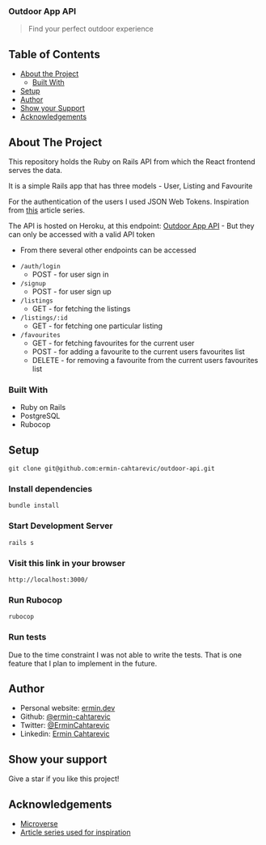 ### Outdoor App API

> Find your perfect outdoor experience

## Table of Contents

* [About the Project](#about-the-project)
  * [Built With](#built-with)
* [Setup](#setup)
* [Author](#author)
* [Show your Support](#show-your-support)
* [Acknowledgements](#acknowledgements)

<!-- ABOUT THE PROJECT -->
## About The Project


This repository holds the Ruby on Rails API from which the React frontend serves the data.

It is a simple Rails app that has three models - User, Listing and Favourite

For the authentication of the users I used JSON Web Tokens.
Inspiration from [this](https://scotch.io/tutorials/build-a-restful-json-api-with-rails-5-part-one) article series.

The API is hosted on Heroku, at this endpoint: [Outdoor App API](https://outdoor-app-api.herokuapp.com) - But they can only be accessed with a valid API token
  * From there several other endpoints can be accessed
  - `/auth/login`
    - POST - for user sign in
  - `/signup`
    - POST - for user sign up
  - `/listings` 
    - GET - for fetching the listings
  - `/listings/:id` 
    - GET - for fetching one particular listing
  - `/favourites`
    - GET - for fetching favourites for the current user
    - POST - for adding a favourite to the current users favourites list 
    - DELETE - for removing a favourite from the current users favourites list


### Built With

*   Ruby on Rails
*   PostgreSQL
*   Rubocop

## Setup

```
git clone git@github.com:ermin-cahtarevic/outdoor-api.git
```
### Install dependencies

```
bundle install
```

### Start Development Server

```
rails s
```
### Visit this link in your browser
```
http://localhost:3000/
```

### Run Rubocop

```
rubocop
```

### Run tests

Due to the time constraint I was not able to write the tests. 
That is one feature that I plan to implement in the future.

<!-- CONTACT -->
## Author

- Personal website: [ermin.dev](https://ermin.dev)
- Github: [@ermin-cahtarevic](https://github.com/ermin-cahtarevic)
- Twitter: [@ErminCahtarevic](https://twitter.com/ErminCahtarevic)
- Linkedin: [Ermin Cahtarevic](https://www.linkedin.com/in/ermincahtarevic/)

<!-- ABOUT THE PROJECT-->
## Show your support

Give a star if you like this project!

<!-- ACKNOWLEDGEMENTS -->
## Acknowledgements

* [Microverse](https://www.microverse.org/)
* [Article series used for inspiration](https://scotch.io/tutorials/build-a-restful-json-api-with-rails-5-part-one)
